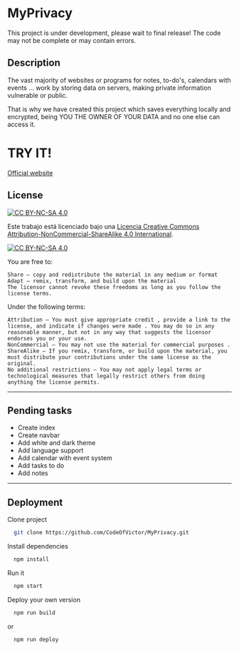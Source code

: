 # MyPrivacy

This project is under development, please wait to final release!
The code may not be complete or may contain errors.


## Description
The vast majority of websites or programs for notes, to-do's, calendars with events ... work by storing data on servers, making private information vulnerable or public.


That is why we have created this project which saves everything locally and encrypted, being YOU THE OWNER OF YOUR DATA and no one else can access it.

# TRY IT!
[Official website ](https://codeofvictor.github.io/MyPrivacy/)

## License
[![CC BY-NC-SA 4.0][cc-by-nc-sa-shield]][cc-by-nc-sa]

Este trabajo está licenciado bajo una [Licencia Creative Commons Attribution-NonCommercial-ShareAlike 4.0 International][cc-by-nc-sa].

[![CC BY-NC-SA 4.0][cc-by-nc-sa-image]][cc-by-nc-sa]

[cc-by-nc-sa]: https://creativecommons.org/licenses/by-nc-sa/4.0/
[cc-by-nc-sa-shield]: https://licensebuttons.net/l/by-nc-sa/4.0/88x31.png
[cc-by-nc-sa-image]: https://licensebuttons.net/l/by-nc-sa/4.0/88x31.png


 You are free to:

    Share — copy and redistribute the material in any medium or format
    Adapt — remix, transform, and build upon the material
    The licensor cannot revoke these freedoms as long as you follow the license terms.

Under the following terms:

    Attribution — You must give appropriate credit , provide a link to the license, and indicate if changes were made . You may do so in any reasonable manner, but not in any way that suggests the licensor endorses you or your use.
    NonCommercial — You may not use the material for commercial purposes .
    ShareAlike — If you remix, transform, or build upon the material, you must distribute your contributions under the same license as the original.
    No additional restrictions — You may not apply legal terms or technological measures that legally restrict others from doing anything the license permits.



---

## Pending tasks

- Create index
- Create navbar
- Add white and dark theme
- Add language support
- Add calendar with event system
- Add tasks to do
- Add notes

---

## Deployment

Clone project

```bash
  git clone https://github.com/CodeOfVictor/MyPrivacy.git
```

Install dependencies
```bash
  npm install
```

Run it
```bash
  npm start
```

Deploy your own version
```bash
  npm run build
```
or
```bash
  npm run deploy
```

